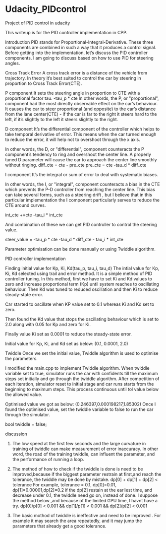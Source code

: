 # Udacity_PIDcontrol
Project of PID control in udacity

This writeup is for the PID controller implementation in CPP.

Introduction
PID stands for Proportional-Integral-Derivative. These three components are combined in such a way that it produces a control signal. Before getting into the implementation, let’s discuss the PID controller components. I am going to discuss based on how to use PID for steering angles.

Cross Track Error
A cross track error is a distance of the vehicle from trajectory. In theory it’s best suited to control the car by steering in proportion to Cross Track Error(CTE).

P component
It sets the steering angle in proportion to CTE with a proportional factor tau.
-tau_p * cte
In other words, the P, or "proportional", component had the most directly observable effect on the car’s behaviour. It causes the car to steer proportional (and opposite) to the car’s distance from the lane center(CTE) - if the car is far to the right it steers hard to the left, if it’s slightly to the left it steers slightly to the right.

D component
It’s the differential component of the controller which helps to take temporal derivative of error. This means when the car turned enough to reduce the error, it will help not to overshoot through the x axis.

In other words, the D, or "differential", component counteracts the P component’s tendency to ring and overshoot the center line. A properly tuned D parameter will cause the car to approach the center line smoothly without ringing.
diff_cte = cte - pre_cte
pre_cte = cte
-tau_d * diff_cte

I component
It’s the integral or sum of error to deal with systematic biases.

In other words, the I, or "integral", component counteracts a bias in the CTE which prevents the P-D controller from reaching the center line. This bias can take several forms, such as a steering drift , but I believe that in this particular implementation the I component particularly serves to reduce the CTE around curves.

int_cte +=cte
-tau_i * int_cte

And combination of these we can get PID controller to control the steering value.

steer_value = -tau_p * cte -tau_d * diff_cte - tau_i * int_cte

Parameter optimisation can be done manually or using Twiddle algorithm.

PID controller implementation

Finding initial value for Kp, Ki, Kd(tau_p, tau_i, tau_d)
The intial value for Kp, Ki, Kd selected using trail and error method. It is a simple method of PID controller tuning. In this method, first we have to set Ki and Kd values to zero and increase proportional term (Kp) until system reaches to oscillating behaviour. Then Kd was tuned to reduced oscillation and then Ki to reduce steady-state error.

Car started to oscillate when KP value set to 0.1 whereas Ki and Kd set to zero.

Then found the Kd value that stops the oscillating behaviour which is set to 2.0 along with 0.05 for Kp and zero for Ki.

Finally value Ki set as 0.0001 to reduce the steady-state error.

Initial value for Kp, Ki, and Kd set as below:
(0.1, 0.0001, 2.0)

Twiddle
Once we set the initial value, Twiddle algorithm is used to optimise the parameters.

I modified the main.cpp to implement Twiddle algorithm. When twiddle variable set to true, simulator runs the car with confidents till the maximum steps set initially and go through the twiddle algorithm. After competition of each iteration, simulator reset to initial stage and car runs starts from the beginning to maximum steps. This process continuous until tol value below the allowed value.

Optimised value we got as below:
(0.246397,0.000198217,1.85302)
Once I found the optimised value, set the twiddle variable to false to run the car through the simulator.

bool twiddle = false;

discussion
1. The low speed at the first few seconds and the large curvature in training of twiddle can make measurement of error inaccuracy.
In other word, the road of the training twiddle, can influent the parameter, and the performance of running a loop.

2. The method of how to check if the twiddle is done is need to be improved,because if the biggest parameter restrain at first,and reach the tolerance, the twiddle may be done by mistake.
dp[0] + dp[1] + dp[2] < tolerance 
For example, tolerance = 0.1, dp[0]=0.01, dp[1]=0.00001,dp[2]=0.2
if the dp[2] restain at the earliest time, and decrease under 0.1, the twiddle need go on, instead of done.
I suppose the method below ,and because of the limited GPU time, I havnt have a try.
dp[0]/p[0] < 0.001 && dp[1]/p[1] < 0.001 && dp[2]/p[2] < 0.001 

3. The basic mothod of twiddle is ineffective and need to be improved .
For example it may search the area repeatedly, and it may jump the parameters that already get a good tolerance.
